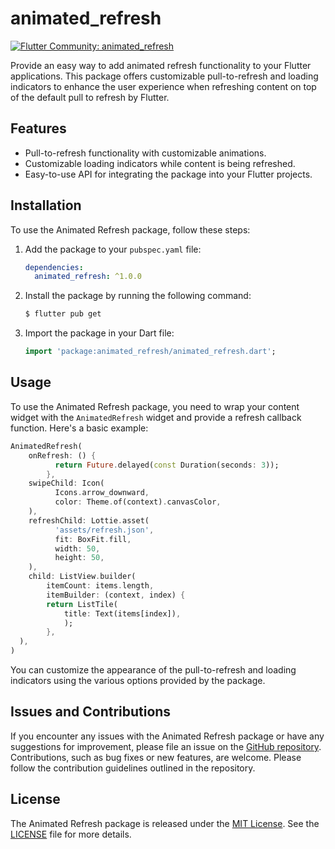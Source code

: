 # animated_refresh

[![Flutter Community: animated_refresh](https://fluttercommunity.dev/_github/header/animated_refresh)](https://github.com/fluttercommunity/community)

Provide an easy way to add animated refresh functionality to your Flutter applications. This package offers customizable pull-to-refresh and loading indicators to enhance the user experience when refreshing content on top of the default pull to refresh by Flutter.

## Features

- Pull-to-refresh functionality with customizable animations.
- Customizable loading indicators while content is being refreshed.
- Easy-to-use API for integrating the package into your Flutter projects.

## Installation

To use the Animated Refresh package, follow these steps:

1. Add the package to your `pubspec.yaml` file:

   ```yaml
   dependencies:
     animated_refresh: ^1.0.0
   ```

2. Install the package by running the following command:

   ```bash
   $ flutter pub get
   ```

3. Import the package in your Dart file:

   ```dart
   import 'package:animated_refresh/animated_refresh.dart';
   ```

## Usage

To use the Animated Refresh package, you need to wrap your content widget with the `AnimatedRefresh` widget and provide a refresh callback function. Here's a basic example:

```dart
AnimatedRefresh(
    onRefresh: () {
          return Future.delayed(const Duration(seconds: 3));
        },
    swipeChild: Icon(
          Icons.arrow_downward,
          color: Theme.of(context).canvasColor,
    ),
    refreshChild: Lottie.asset(
          'assets/refresh.json',
          fit: BoxFit.fill,
          width: 50,
          height: 50,
    ),
    child: ListView.builder(
        itemCount: items.length,
        itemBuilder: (context, index) {
        return ListTile(
            title: Text(items[index]),
            );
        },
  ),
)
```

You can customize the appearance of the pull-to-refresh and loading indicators using the various options provided by the package.


## Issues and Contributions

If you encounter any issues with the Animated Refresh package or have any suggestions for improvement, please file an issue on the [GitHub repository](https://github.com/musti-91/animated_refresh). Contributions, such as bug fixes or new features, are welcome. Please follow the contribution guidelines outlined in the repository.

## License

The Animated Refresh package is released under the [MIT License](https://opensource.org/licenses/MIT). 
See the [LICENSE](https://github.com/example/animated_refresh_package/blob/main/LICENSE) file for more details.